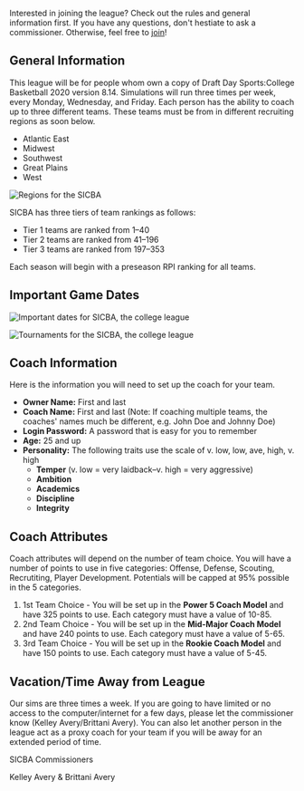 Interested in joining the league? Check out the rules and general information first. If you have any questions, don't hestiate to ask a commissioner. Otherwise, feel free to [join](/join)!

## General Information

This league will be for people whom own a copy of Draft Day Sports:College Basketball 2020 version 8.14. Simulations will run three times per week, every Monday, Wednesday, and Friday. Each person has the ability to coach up to three different teams. These teams must be from in different recruiting regions as soon below.

- Atlantic East
- Midwest
- Southwest
- Great Plains
- West

![Regions for the SICBA](college-regions.png)

SICBA has three tiers of team rankings as follows:

- Tier 1 teams are ranked from 1–40
- Tier 2 teams are ranked from 41–196
- Tier 3 teams are ranked from 197–353

Each season will begin with a preseason RPI ranking for all teams.

## Important Game Dates

![Important dates for SICBA, the college league](college-dates.png)

![Tournaments for the SICBA, the college league](college-tournaments.png)

## Coach Information

Here is the information you will need to set up the coach for your team.

- **Owner Name:** First and last
- **Coach Name:** First and last (Note: If coaching multiple teams, the coaches' names much be different, e.g. John Doe and Johnny Doe)
- **Login Password:** A password that is easy for you to remember
- **Age:** 25 and up
- **Personality:** The following traits use the scale of v. low, low, ave, high, v. high
  - **Temper** (v. low = very laidback–v. high = very aggressive)
  - **Ambition**
  - **Academics**
  - **Discipline**
  - **Integrity**

## Coach Attributes

Coach attributes will depend on the number of team choice. You will have a number of points to use in five categories: Offense, Defense, Scouting, Recrutiting, Player Development. Potentials will be capped at 95% possible in the 5 categories.

1. 1st Team Choice - You will be set up in the **Power 5 Coach Model** and have 325 points to use. Each category must have a value of 10-85.
2. 2nd Team Choice - You will be set up in the **Mid-Major Coach Model** and have 240 points to use. Each category must have a value of 5-65.
3. 3rd Team Choice - You will be set up in the **Rookie Coach Model** and have 150 points to use. Each category must have a value of 5-45.

## Vacation/Time Away from League

Our sims are three times a week. If you are going to have limited or no access to the computer/internet for a few days, please let the commissioner know (Kelley Avery/Brittani Avery). You can also let another person in the league act as a proxy coach for your team if you will be away for an extended period of time.

SICBA Commissioners

Kelley Avery & Brittani Avery
